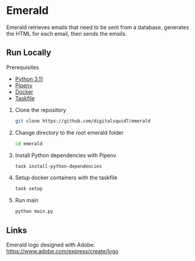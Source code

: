 # Emerald

Emerald retrieves emails that need to be sent from a database, generates the HTML for each email, then sends the emails.

## Run Locally

Prerequisites

- [Python 3.11](https://www.python.org/downloads/release/python-3110/)
- [Pipenv](https://pypi.org/project/pipenv/)
- [Docker](https://www.docker.com/products/docker-desktop/)
- [Taskfile](https://taskfile.dev/installation/)

1. Clone the repository

    ```bash
    git clone https://github.com/digitalsquid7/emerald
    ```
   
1. Change directory to the root emerald folder

    ```bash
    cd emerald
    ```

1. Install Python dependencies with Pipenv

   ```bash
   task install-python-dependencies
   ```

1. Setup docker containers with the taskfile

    ```bash
    task setup
    ```

1. Run main

    ```bash
    python main.py
    ```

## Links

Emerald logo designed with Adobe:
https://www.adobe.com/express/create/logo
